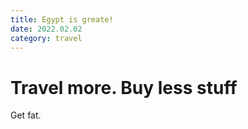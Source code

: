 ```yaml
---
title: Egypt is greate!
date: 2022.02.02
category: travel
---
```


# Travel more. Buy less stuff

Get fat.
